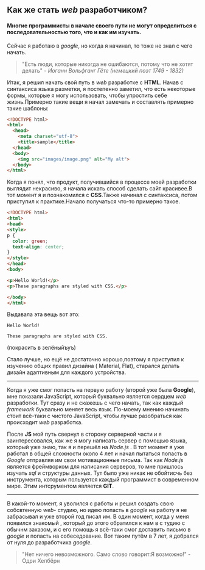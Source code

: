 ## Как же стать *web* разработчиком?

#### Многие программисты в начале своего пути не могут определиться с последовательностью того, что и как им изучать.

Сейчас я работаю в *google*, но когда я начинал, то тоже не знал с чего начать.

> "Есть люди, которые никогда не ошибаются, потому что не хотят делать" - *Иоганн Вольфганг Гёте (немецкий поэт 1749 - 1832)*

Итак, я решил начать свой путь в *web* разработке с **HTML**. Начав с синтаксиса языка разметки, я постепенно заметил, что есть некоторые формы, которые я могу использовать, чтобы упростить себе жизнь.Примерно такие вещи я начал замечать и составлять примерно такие шаблоны: 

```html
<!DOCTYPE html>
<html>
  <head>
    <meta charset="utf-8">
    <title>sample</title>
  </head>
  <body>
    <img src="images/image.png" alt="My alt">
  </body>	
</html>
```

 Когда я понял, что продукт, получившийся в процессе моей разработки выглядит некрасиво, я начала искать способ сделать сайт красивее.В тот момент я и познакомился с **CSS**.Также начинал с синтаксиса, потом приступил к практике.Начало получаться что-то примерно такое.

```html
<!DOCTYPE html>
<html>
<head>
<style>
p {
  color: green;
  text-align: center;
} 
</style>
</head>
<body>

<p>Hello World!</p>
<p>These paragraphs are styled with CSS.</p>

</body>
</html>
```

Выдавала эта вещь вот это: 

```
Hello World!

These paragraphs are styled with CSS.
```

(покрасить в зелёныйъуъ)

Стало лучше, но ещё не достаточно хорошо,поэтому я приступил к изучению общих правил дизайна ( Material, Flat), старался делать дизайн адаптивным для каждого устройства.

---

Когда я уже смог попасть на первую работу (второй уже была **Google**), мне показали JavaScript, который буквально является сердцем *web* разработки. Тут сразу и не скажешь с чего начать, так как каждый *framework* буквально меняет весь язык. По-моему мнению начинать стоит всё-таки с чистого JavaScript, чтобы лучше разобраться как происходит *web* разработка.

После **JS** мой путь свернул в сторону серверной части и я заинтересовался, как же я могу написать сервер с помощью языка, который уже знаю, так я и перешёл на *Node.js* . В тот момент я уже работал в общей сложности около 4 лет и начал пытаться попасть в *Google* отправляя им свои мотивационные письма. Так как *Node.js* является фреймворком для написания серверов, то мне пришлось изучать *sql* и структуры данных. Тут было уже никак не обойтисчь без инструмента, которым пользуется каждый программист в современном мире. Этим интсрументом является **GIT**.

-----

В какой-то момент, я уволился с работы и решил создать свою собсвтенную *web*- студию, но идею попасть в *google* на работу я не забрасывал и уже второй год писал им. В один момент, когда у меня появился знакомый , который до этого обратился  к нам в с тудию с обычнм заказом, и с его помощь я всё-таки смог доставить письмо в *google* и попасть на собеседование. Вот таким путём в 7 лет, я добрался от нуля до разработчика *google*.

>"Нет ничего невозможного. Само слово говорит:Я возможно!" - Одри Хепбёрн 

